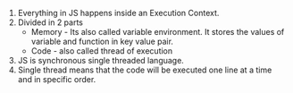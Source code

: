 <!-- Execution Context -->
1. Everything in JS happens inside an Execution Context.
2. Divided in 2 parts
    - Memory - Its also called variable environment. It stores the values of variable and function in key value pair. 
    - Code - also called thread of execution
3. JS is synchronous single threaded language.
4. Single thread means that the code will be executed one line at a time and in specific order.